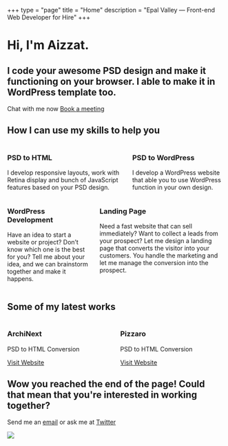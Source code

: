 +++
type = "page"
title = "Home"
description = "Epal Valley — Front-end Web Developer for Hire"
+++



<!-- Hero content: will be in the middle -->
<div class="hero-body">
    <div class="container">
        <h1 class="title">
            Hi, I'm Aizzat.
        </h1>
        <h2 class="subtitle">
            I code your awesome <span>PSD</span> design and make it functioning on your browser. I able to make it in <span>WordPress</span> template too.
        </h2>
        <a class="button" onclick="window.drift.api.openChat()">Chat with me now</a>
        <a class="button" href="https://calendly.com/epalvalley/30min" target="_blank">Book a meeting</a>
    </div>
</div>
</section>

<section class="services">
    <div class="container hero-body">
        <h1 class="title">
            How I can use my skills to help you
        </h1>
        <div class="columns">
            <div class="box column">
                <h3>PSD to HTML</h3>
                <p>I develop responsive layouts, work with Retina display and bunch of JavaScript features based on your PSD design.</p>
            </div>
            <div class="box column">
                <h3>PSD to WordPress</h3>
                <p>I develop a WordPress website that able you to use WordPress function in your own design.</p>
            </div>
        </div>
        <div class="columns">
            <div class="box column">
                <h3>WordPress Development</h3>
                <p>Have an idea to start a website or project? Don’t know which one is the best for you? Tell me about your idea, and we can brainstorm together and make it happens.</p>
            </div>
            <div class="box column">
                <h3>Landing Page</h3>
                <p>Need a fast website that can sell immediately? Want to collect a leads from your prospect? Let me design a landing page that converts the visitor into your customers. You handle the marketing and let me manage the conversion into the prospect.</p>
            </div>
        </div>
    </div>
</section>

<section class="portfolio">
    <div class="container hero-body">
        <h1 class="title">
            Some of my latest works
        </h1>
        <div class="columns categories">
            <div class="category column" style="background-image: url('image/archinext.png');">
                <h3 class="category_name">ArchiNext</h3>
                <p>PSD to HTML Conversion</p>
                <a class="button" href="http://www.play.epalvalley.com/archinext" target="_blank">Visit Website</a>
            </div>
            <div class="category column" style="background-image: url('image/pizzaro.png');">
                <h3 class="category_name">Pizzaro</h3>
                <p>PSD to HTML Conversion</p>
                <a class="button" href="http://www.play.epalvalley.com/pizzaro/" target="_blank">Visit Website</a>
            </div>
        </div>
    </div>
</section>

<section id="cta-section">
    <div class="hero-body">
        <div class="container cta-section">
            <div class="columns">
                <div class="column is-half is-offset-one-quarter">
                    <h1>Wow you reached the end of the page! Could that mean that you're interested in working together?</h1>
                    <p>Send me an <span><a href="mailto:hi@epalvalley.com">email</a></span> or ask me at <span><a href="http://twitter.com/jakzaizzat" target="_blank">Twitter</a></span></p>
                </div>
            </div>
            <div class="cloud">
                <img src="image/panda.svg" class="panda1"/>
            </div>
        </div>
    </div>
</section>